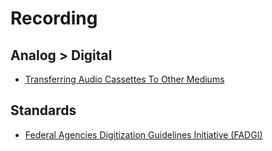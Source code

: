 # Recording

## Analog > Digital
- [Transferring Audio Cassettes
To Other Mediums](http://audio-restoration.com/cassette.php)

## Standards
- [Federal Agencies Digitization Guidelines Initiative (FADGI)](http://www.digitizationguidelines.gov)
